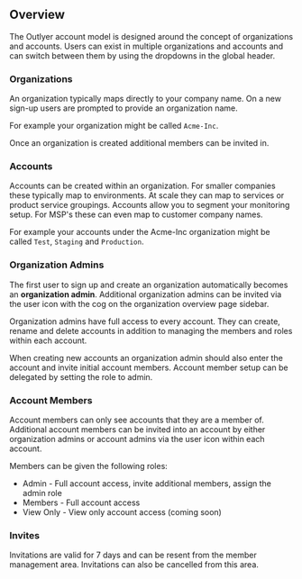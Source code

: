 ## Overview

The Outlyer account model is designed around the concept of organizations and accounts. Users can exist in multiple organizations and accounts and can switch between them by using the dropdowns in the global header. 

### Organizations

An organization typically maps directly to your company name. On a new sign-up users are prompted to provide an organization name.

For example your organization might be called `Acme-Inc`.

Once an organization is created additional members can be invited in.

### Accounts

Accounts can be created within an organization. For smaller companies these typically map to environments. At scale they can map to services or product service groupings. Accounts allow you to segment your monitoring setup. For MSP's these can even map to customer company names.

For example your accounts under the Acme-Inc organization might be called `Test`, `Staging` and `Production`. 

### Organization Admins

The first user to sign up and create an organization automatically becomes an **organization admin**. Additional organization admins can be invited via the user icon with the cog on the organization overview page sidebar.

Organization admins have full access to every account. They can create, rename and delete accounts in addition to managing the members and roles within each account.

When creating new accounts an organization admin should also enter the account and invite initial account members. Account member setup can be delegated by setting the role to admin.

### Account Members

Account members can only see accounts that they are a member of. Additional account members can be invited into an account by either organization admins or account admins via the user icon within each account.

Members can be given the following roles:

* Admin - Full account access, invite additional members, assign the admin role
* Members - Full account access
* View Only - View only account access (coming soon)

### Invites

Invitations are valid for 7 days and can be resent from the member management area. Invitations can also be cancelled from this area.
